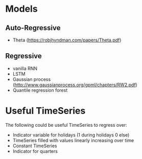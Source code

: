 # Models

## Auto-Regressive
- Theta (https://robjhyndman.com/papers/Theta.pdf)

## Regressive
- vanilla RNN
- LSTM
- Gaussian process (http://www.gaussianprocess.org/gpml/chapters/RW2.pdf)
- Quantile regression forest


# Useful TimeSeries

The following could be useful TimeSeries to regress over:
- Indicator variable for holidays (1 during holidays 0 else)
- TimeSeries filled with values linearly increasing over time
- Constant TimeSeries
- Indicator for quarters

